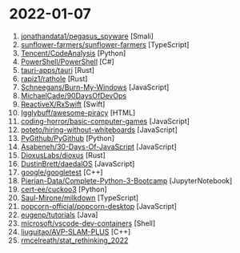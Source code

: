 # 2022-01-07

1. [jonathandata1/pegasus_spyware](https://github.com/jonathandata1/pegasus_spyware "decompiled pegasus_spyware") [Smali]
2. [sunflower-farmers/sunflower-farmers](https://github.com/sunflower-farmers/sunflower-farmers "") [TypeScript]
3. [Tencent/CodeAnalysis](https://github.com/Tencent/CodeAnalysis "Static Code Analysis") [Python]
4. [PowerShell/PowerShell](https://github.com/PowerShell/PowerShell "PowerShell for every system!") [C#]
5. [tauri-apps/tauri](https://github.com/tauri-apps/tauri "Build smaller, faster, and more secure desktop applications with a web frontend.") [Rust]
6. [rapiz1/rathole](https://github.com/rapiz1/rathole "A lightweight, stable and high-performance reverse proxy for NAT traversal, written in Rust. An alternative to frp and ngrok.") [Rust]
7. [Schneegans/Burn-My-Windows](https://github.com/Schneegans/Burn-My-Windows "🔥 Disintegrate your apps with style.") [JavaScript]
8. [MichaelCade/90DaysOfDevOps](https://github.com/MichaelCade/90DaysOfDevOps "This repository is my documenting repository for learning the world of DevOps. I started this journey on the 1st January 2022 and I plan to run to March 31st for a complete 90-day romp on spending an hour a day including weekends to get a foundational knowledge across a lot of different areas that make up DevOps.") 
9. [ReactiveX/RxSwift](https://github.com/ReactiveX/RxSwift "Reactive Programming in Swift") [Swift]
10. [Igglybuff/awesome-piracy](https://github.com/Igglybuff/awesome-piracy "A curated list of awesome warez and piracy links") [HTML]
11. [coding-horror/basic-computer-games](https://github.com/coding-horror/basic-computer-games "An updated version of the classic Basic Computer Games book, with well-written examples in a variety of common programming languages") [JavaScript]
12. [poteto/hiring-without-whiteboards](https://github.com/poteto/hiring-without-whiteboards "⭐️ Companies that don't have a broken hiring process") [JavaScript]
13. [PyGithub/PyGithub](https://github.com/PyGithub/PyGithub "Typed interactions with the GitHub API v3") [Python]
14. [Asabeneh/30-Days-Of-JavaScript](https://github.com/Asabeneh/30-Days-Of-JavaScript "30 days of JavaScript programming challenge is a step-by-step guide to learn JavaScript programming language in 30 days. This challenge may take more than 100 days, please just follow your own pace.") [JavaScript]
15. [DioxusLabs/dioxus](https://github.com/DioxusLabs/dioxus "Elegant React-like library for building user interfaces for desktop, web, mobile, SSR, liveview, and more.") [Rust]
16. [DustinBrett/daedalOS](https://github.com/DustinBrett/daedalOS "Desktop environment in the browser.") [JavaScript]
17. [google/googletest](https://github.com/google/googletest "GoogleTest - Google Testing and Mocking Framework") [C++]
18. [Pierian-Data/Complete-Python-3-Bootcamp](https://github.com/Pierian-Data/Complete-Python-3-Bootcamp "Course Files for Complete Python 3 Bootcamp Course on Udemy") [JupyterNotebook]
19. [cert-ee/cuckoo3](https://github.com/cert-ee/cuckoo3 "Cuckoo 3 is a Python 3 open source automated malware analysis system.") [Python]
20. [Saul-Mirone/milkdown](https://github.com/Saul-Mirone/milkdown "🍼 Plugin driven WYSIWYG markdown editor framework.") [TypeScript]
21. [popcorn-official/popcorn-desktop](https://github.com/popcorn-official/popcorn-desktop "Popcorn Time is a multi-platform, free software BitTorrent client that includes an integrated media player ( Windows / Mac / Linux ) A Butter-Project Fork") [JavaScript]
22. [eugenp/tutorials](https://github.com/eugenp/tutorials "Just Announced - Learn Spring Security OAuth:") [Java]
23. [microsoft/vscode-dev-containers](https://github.com/microsoft/vscode-dev-containers "A repository of development container definitions for the VS Code Remote - Containers extension and GitHub Codespaces") [Shell]
24. [liuguitao/AVP-SLAM-PLUS](https://github.com/liuguitao/AVP-SLAM-PLUS "An implementation of AVP-SLAM and some new contributions") [C++]
25. [rmcelreath/stat_rethinking_2022](https://github.com/rmcelreath/stat_rethinking_2022 "Statistical Rethinking course winter 2022") 
